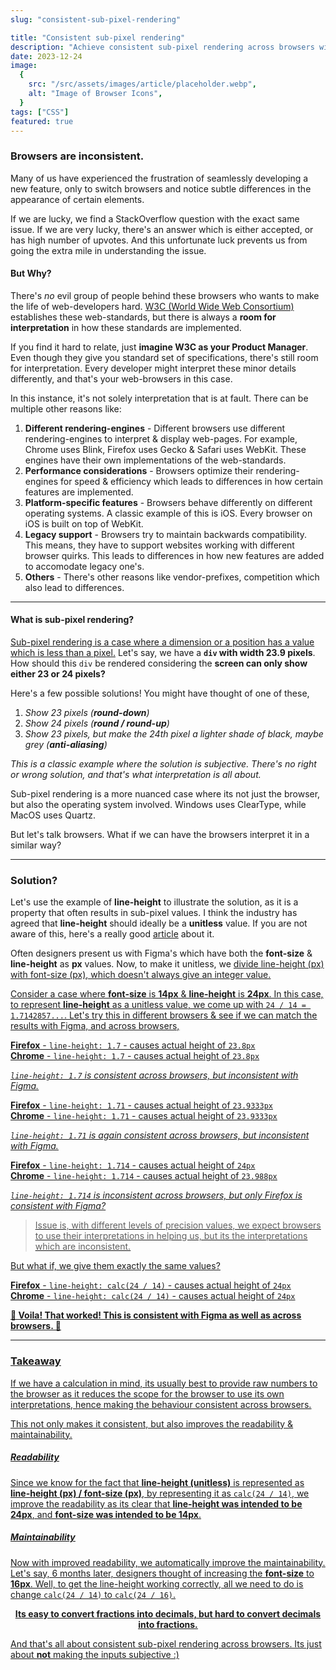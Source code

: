 ```yaml
---
slug: "consistent-sub-pixel-rendering"

title: "Consistent sub-pixel rendering"
description: "Achieve consistent sub-pixel rendering across browsers with improved readability"
date: 2023-12-24
image:
  {
    src: "/src/assets/images/article/placeholder.webp",
    alt: "Image of Browser Icons",
  }
tags: ["CSS"]
featured: true
---
```


### Browsers are inconsistent.

Many of us have experienced the frustration of seamlessly developing a new feature, only to switch browsers and notice subtle differences in the appearance of certain elements.

If we are lucky, we find a StackOverflow question with the exact same issue. If we are very lucky, there's an answer which is either accepted, or has high number of upvotes. And this unfortunate luck prevents us from going the extra mile in understanding the issue.

#### But Why?

There's _no_ evil group of people behind these browsers who wants to make the life of web-developers hard. [W3C (World Wide Web Consortium)](https://www.w3.org/) establishes these web-standards, but there is always a **room for interpretation** in how these standards are implemented.

If you find it hard to relate, just **imagine W3C as your Product Manager**. Even though they give you standard set of specifications, there's still room for interpretation. Every developer might interpret these minor details differently, and that's your web-browsers in this case.

In this instance, it's not solely interpretation that is at fault. There can be multiple other reasons like:

1. **Different rendering-engines** - Different browsers use different rendering-engines to interpret & display web-pages. For example, Chrome uses Blink, Firefox uses Gecko & Safari uses WebKit. These engines have their own implementations of the web-standards.
2. **Performance considerations** - Browsers optimize their rendering-engines for speed & efficiency which leads to differences in how certain features are implemented.
3. **Platform-specific features** - Browsers behave differently on different operating systems. A classic example of this is iOS. Every browser on iOS is built on top of WebKit.
4. **Legacy support** - Browsers try to maintain backwards compatibility. This means, they have to support websites working with different browser quirks. This leads to differences in how new features are added to accomodate legacy one's.
5. **Others** - There's other reasons like vendor-prefixes, competition which also lead to differences.

<!-- <br/>

**TLDR is, browsers are inconsistent, and it's the hard truth which needs to be accepted.** -->

<hr/>

#### What is sub-pixel rendering?

<u>Sub-pixel rendering is a case where a dimension or a position has a value which is less than a pixel.</u> Let's say, we have a **`div` with width 23.9 pixels**. How should this `div` be rendered considering the **screen can only show either 23 or 24 pixels?**

Here's a few possible solutions! You might have thought of one of these,

1. _Show 23 pixels (**round-down**)_
2. _Show 24 pixels (**round / round-up**)_
3. _Show 23 pixels, but make the 24th pixel a lighter shade of black, maybe grey (**anti-aliasing**)_

_This is a classic example where the solution is subjective. There's no right or wrong solution, and that's what interpretation is all about._

Sub-pixel rendering is a more nuanced case where its not just the browser, but also the operating system involved. Windows uses ClearType, while MacOS uses Quartz.

But let's talk browsers. What if we can have the browsers interpret it in a similar way?

<hr/>

### Solution?

Let's use the example of **line-height** to illustrate the solution, as it is a property that often results in sub-pixel values. I think the industry has agreed that **line-height** should ideally be a **unitless** value. If you are not aware of this, here's a really good [article](http://meyerweb.com/eric/thoughts/2006/02/08/unitless-line-heights/) about it.

Often designers present us with Figma's which have both the **font-size** & **line-height** as **px** values. Now, to make it unitless, we <u>divide line-height (px) with font-size (px)<u/>, which doesn't always give an integer value.

Consider a case where **font-size** is **14px** & **line-height** is **24px**. In this case, to represent **line-height** as a unitless value, we come up with `24 / 14 = 1.7142857...`. Let's try this in different browsers & see if we can match the results with Figma, and across browsers,

**Firefox** - `line-height: 1.7` - causes actual height of `23.8px`\
**Chrome** - `line-height: 1.7` - causes actual height of `23.8px`

_`line-height: 1.7` is consistent across browsers, but inconsistent with Figma._

**Firefox** - `line-height: 1.71` - causes actual height of `23.9333px`\
**Chrome** - `line-height: 1.71` - causes actual height of `23.9333px`

_`line-height: 1.71` is again consistent across browsers, but inconsistent with Figma._

**Firefox** - `line-height: 1.714` - causes actual height of `24px`\
**Chrome** - `line-height: 1.714` - causes actual height of `23.988px`

_`line-height: 1.714` is inconsistent across browsers, but only Firefox is consistent with Figma?_

> Issue is, with different levels of precision values, we expect browsers to use their interpretations in helping us, but its the interpretations which are inconsistent.

But what if, we give them exactly the same values?

**Firefox** - `line-height: calc(24 / 14)` - causes actual height of `24px`\
**Chrome** - `line-height: calc(24 / 14)` - causes actual height of `24px`

**🎉 Voila! That worked! This is consistent with Figma as well as across browsers. 🎉**

<hr/>

### Takeaway

If we have a calculation in mind, its usually best to provide raw numbers to the browser as it reduces the scope for the browser to use its own interpretations, hence making the behaviour consistent across browsers.

This not only makes it consistent, but also improves the readability & maintainability.

##### Readability

Since we know for the fact that **line-height (unitless)** is represented as **line-height (px) / font-size (px)**, by representing it as `calc(24 / 14)`, we improve the readability as its clear that **line-height was intended to be 24px**, and **font-size was intended to be 14px**.

##### Maintainability

Now with improved readability, we automatically improve the maintainability. Let's say, 6 months later, designers thought of increasing the **font-size** to **16px**. Well, to get the line-height working correctly, all we need to do is change `calc(24 / 14)` to `calc(24 / 16)`.

**<center>Its easy to convert fractions into decimals, but hard to convert decimals into fractions.</center>**

And that's all about consistent sub-pixel rendering across browsers. Its just about **not** making the inputs subjective :)
